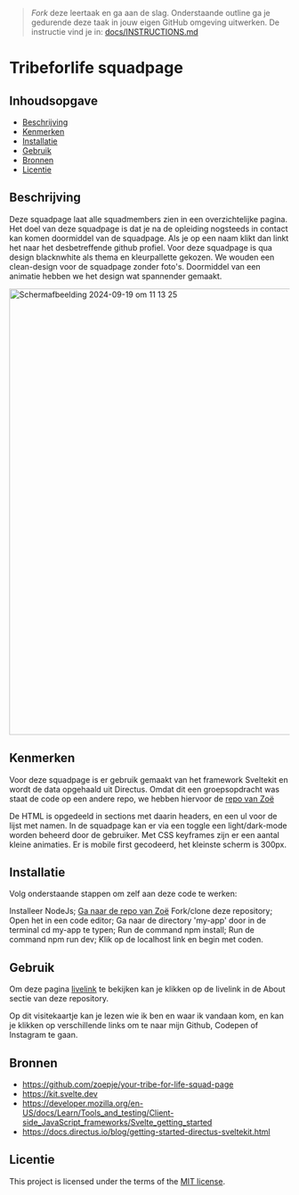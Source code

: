 > _Fork_ deze leertaak en ga aan de slag. Onderstaande outline ga je gedurende deze taak in jouw eigen GitHub omgeving uitwerken. De instructie vind je in: [docs/INSTRUCTIONS.md](docs/INSTRUCTIONS.md)

# Tribeforlife squadpage
<!-- Geef je project een titel en schrijf in één zin wat het is -->

## Inhoudsopgave

  * [Beschrijving](#beschrijving)
  * [Kenmerken](#kenmerken)
  * [Installatie](#installatie)
  * [Gebruik](#gebruik)
  * [Bronnen](#bronnen)
  * [Licentie](#licentie)

## Beschrijving
<!-- In de Beschrijving staat hoe je project er uit ziet, hoe het werkt en wat je er mee kan. -->
<!-- Voeg een mooie poster visual toe 📸 -->
<!-- Voeg een link toe naar Github Pages 🌐-->

Deze squadpage laat alle squadmembers zien in een overzichtelijke pagina. Het doel van deze squadpage is dat je na de opleiding nogsteeds in contact kan komen doormiddel van de squadpage. Als je op een naam klikt dan linkt het naar het desbetreffende github profiel. Voor deze squadpage is qua design blacknwhite als thema en kleurpallette gekozen. We wouden een clean-design voor de squadpage zonder foto's. Doormiddel van een animatie hebben we het design wat spannender gemaakt.


<img width="800" alt="Scherm­afbeelding 2024-09-19 om 11 13 25" src="https://github.com/user-attachments/assets/ed149fc2-0ad5-41a3-b5d6-010928b4c020">


## Kenmerken
<!-- Bij Kenmerken staat welke technieken zijn gebruikt en hoe. Wat is de HTML structuur? Wat zijn de belangrijkste dingen in CSS? Wat is er met Javascript gedaan en hoe? Misschien heb je een framwork of library gebruikt? -->

Voor deze squadpage is er gebruik gemaakt van het framework Sveltekit en wordt de data opgehaald uit Directus. Omdat dit een groepsopdracht was staat de code op een andere repo, we hebben hiervoor de [repo van Zoë](https://github.com/zoepje/your-tribe-for-life-squad-page)

De HTML is opgedeeld in sections met daarin headers, en een ul voor de lijst met namen. In de squadpage kan er via een toggle een light/dark-mode worden beheerd door de gebruiker. Met CSS keyframes zijn er een aantal kleine animaties. Er is mobile first gecodeerd, het kleinste scherm is 300px.

## Installatie

Volg onderstaande stappen om zelf aan deze code te werken:

Installeer NodeJs;
[Ga naar de repo van Zoë](https://github.com/zoepje/your-tribe-for-life-squad-page)
Fork/clone deze repository;
Open het in een code editor;
Ga naar de directory 'my-app' door in de terminal cd my-app te typen;
Run de command npm install;
Run de command npm run dev;
Klik op de localhost link en begin met coden.

## Gebruik

Om deze pagina [livelink](https://your-tribe-for-life-squad-page-sandy.vercel.app/) te bekijken kan je klikken op de livelink in de About sectie van deze repository.

Op dit visitekaartje kan je lezen wie ik ben en waar ik vandaan kom, en kan je klikken op verschillende links om te naar mijn Github, Codepen of Instagram te gaan.

## Bronnen

* https://github.com/zoepje/your-tribe-for-life-squad-page
* https://kit.svelte.dev
* https://developer.mozilla.org/en-US/docs/Learn/Tools_and_testing/Client-side_JavaScript_frameworks/Svelte_getting_started
* https://docs.directus.io/blog/getting-started-directus-sveltekit.html

## Licentie

This project is licensed under the terms of the [MIT license](./LICENSE).
